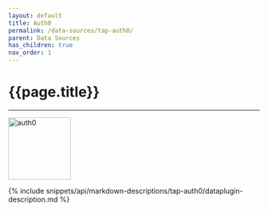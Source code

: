 ```yaml
---
layout: default
title: Auth0
permalink: /data-sources/tap-auth0/
parent: Data Sources
has_children: true
nav_order: 1
---
```


# {{page.title}}

---

<img src="{{site.baseurl}}/assets/data_source_images/tap-auth0.png" width="125" alt="auth0">

{% include snippets/api/markdown-descriptions/tap-auth0/dataplugin-description.md %}
